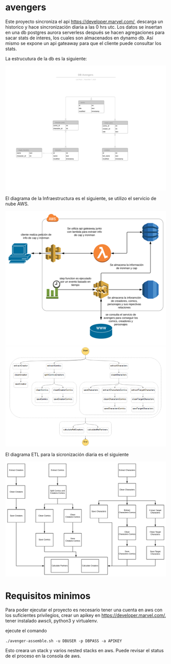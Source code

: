 # avengers

Este proyecto sincroniza el api https://developer.marvel.com/, descarga un historico y hace sincronización diaria a las 0 hrs utc. Los datos se insertan en una db postgres aurora serverless después se hacen agregaciones para sacar stats de interes, los cuales son almacenados en dynamo db. Así mismo se expone un api gateaway para que el cliente puede consultar los stats.

La estrucutura de la db es la siguiente:

![Alt text](imgs/DBAvengers.svg "Title")

El diagrama de la Infraestructura es el siguiente, se utilizo el servicio de nube AWS.

![Alt text](imgs/InfraAvengers.svg "Title")
![](imgs/diagramSF.png)

El diagrama ETL para la sicronización diaria es el siguiente

![Alt text](imgs/ETLAvengers.svg "Title")

# Requisitos minimos
Para poder ejecutar el proyecto es necesario tener una cuenta en aws con los suficientes privilegios, crear un apikey en https://developer.marvel.com/, tener instalado awscli, python3 y virtualenv.


ejecute el comando 

```./avenger-assemble.sh -u DBUSER -p DBPASS -a APIKEY```

Esto creara un stack y varios nested stacks en aws. Puede revisar el status de el proceso en la consola de aws.